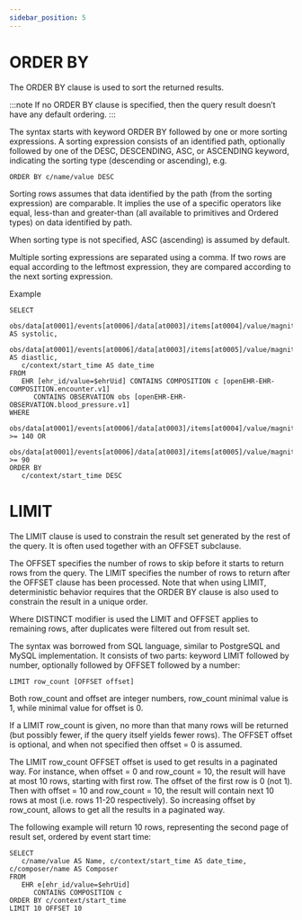 ```yaml
---
sidebar_position: 5
---
```


# ORDER BY

The ORDER BY clause is used to sort the returned results.

:::note
If no ORDER BY clause is specified, then the query result doesn’t have any default ordering.
:::

The syntax starts with keyword ORDER BY followed by one or more sorting expressions. A sorting expression consists of an identified path, optionally followed by one of the DESC, DESCENDING, ASC, or ASCENDING keyword, indicating the sorting type (descending or ascending), e.g.

````
ORDER BY c/name/value DESC
````

Sorting rows assumes that data identified by the path (from the sorting expression) are comparable. It implies the use of a specific operators like equal, less-than and greater-than (all available to primitives and Ordered types) on data identified by path.

When sorting type is not specified, ASC (ascending) is assumed by default.

Multiple sorting expressions are separated using a comma. If two rows are equal according to the leftmost expression, they are compared according to the next sorting expression.

Example

```
SELECT
   obs/data[at0001]/events[at0006]/data[at0003]/items[at0004]/value/magnitude AS systolic,
   obs/data[at0001]/events[at0006]/data[at0003]/items[at0005]/value/magnitude AS diastlic,
   c/context/start_time AS date_time
FROM
   EHR [ehr_id/value=$ehrUid] CONTAINS COMPOSITION c [openEHR-EHR-COMPOSITION.encounter.v1]
      CONTAINS OBSERVATION obs [openEHR-EHR-OBSERVATION.blood_pressure.v1]
WHERE
   obs/data[at0001]/events[at0006]/data[at0003]/items[at0004]/value/magnitude >= 140 OR
   obs/data[at0001]/events[at0006]/data[at0003]/items[at0005]/value/magnitude >= 90
ORDER BY
   c/context/start_time DESC
```   

# LIMIT

The LIMIT clause is used to constrain the result set generated by the rest of the query. It is often used together with an OFFSET subclause.

The OFFSET specifies the number of rows to skip before it starts to return rows from the query. The LIMIT specifies the number of rows to return after the OFFSET clause has been processed. Note that when using LIMIT, deterministic behavior requires that the ORDER BY clause is also used to constrain the result in a unique order.

Where DISTINCT modifier is used the LIMIT and OFFSET applies to remaining rows, after duplicates were filtered out from result set.

The syntax was borrowed from SQL language, similar to PostgreSQL and MySQL implementation. It consists of two parts: keyword LIMIT followed by number, optionally followed by OFFSET followed by a number:

````
LIMIT row_count [OFFSET offset]
````

Both row_count and offset are integer numbers, row_count minimal value is 1, while minimal value for offset is 0.

If a LIMIT row_count is given, no more than that many rows will be returned (but possibly fewer, if the query itself yields fewer rows). The OFFSET offset is optional, and when not specified then offset = 0 is assumed.

The LIMIT row_count OFFSET offset is used to get results in a paginated way. For instance, when offset = 0 and row_count = 10, the result will have at most 10 rows, starting with first row. The offset of the first row is 0 (not 1). Then with offset = 10 and row_count = 10, the result will contain next 10 rows at most (i.e. rows 11-20 respectively). So increasing offset by row_count, allows to get all the results in a paginated way.

The following example will return 10 rows, representing the second page of result set, ordered by event start time:

````
SELECT
   c/name/value AS Name, c/context/start_time AS date_time, c/composer/name AS Composer
FROM
   EHR e[ehr_id/value=$ehrUid]
      CONTAINS COMPOSITION c
ORDER BY c/context/start_time
LIMIT 10 OFFSET 10
````